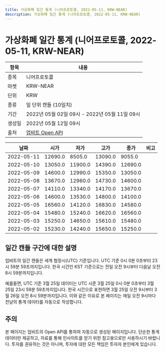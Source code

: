 ```yaml
---
title: 가상화폐 일간 통계 (니어프로토콜, 2022-05-11, KRW-NEAR)
description: 가상화폐 일간 통계 (니어프로토콜, 2022-05-11, KRW-NEAR)
---
```



가상화폐 일간 통계 (니어프로토콜, 2022-05-11, KRW-NEAR)
===

|항목|내용|
|--|--|
|종목|니어프로토콜|
|마켓|KRW-NEAR|
|단위|KRW|
|종류|일 단위 캔들 (10일치)|
|기간|2022년 05월 02일 09시 - 2022년 05월 11일 09시|
|생성일|2022년 05월 12일 09시|
|출처|[업비트 Open API](https://docs.upbit.com)|


|날짜|시가|저가|고가|종가|비고|
|--|--|--|--|--|--|
|2022-05-11|12690.0|8505.0|13090.0|9055.0|    |
|2022-05-10|13050.0|11900.0|14390.0|12690.0|    |
|2022-05-09|14600.0|12990.0|15350.0|13050.0|    |
|2022-05-08|13670.0|12960.0|14730.0|14600.0|    |
|2022-05-07|14110.0|13340.0|14170.0|13670.0|    |
|2022-05-06|14600.0|13530.0|14800.0|14100.0|    |
|2022-05-05|16560.0|14120.0|16830.0|14580.0|    |
|2022-05-04|15480.0|15240.0|16620.0|16560.0|    |
|2022-05-03|15250.0|14650.0|15610.0|15480.0|    |
|2022-05-02|15230.0|14240.0|15650.0|15250.0|    |


일간 캔들 구간에 대한 설명
---


업비트의 일간 캔들은 세계 협정시(UTC) 기준입니다. 
UTC 기준 0시 0분 0초부터 23시 59분 59초까지입니다. 
한국 시간인 KST 기준으로는 전일 오전 9시부터 다음날 오전 8시 59분까지입니다. 


예를들면, UTC 기준 3월 25일 데이터는 UTC 시준 3월 25일 0시 0분 0초부터 3월 25일 23시 59분 59초까지입니다. 
한국 시간으로 표현하면 3월 25일 오전 9시부터 3월 26일 오전 8시 59분까지입니다. 
이와 같은 이유로 본 페이지는 매일 오전 9시마다 전날의 통계 데이터를 자동으로 작성합니다. 


주의
---


본 페이지는 업비트의 Open API를 통하여 자동으로 생성된 페이지입니다. 
단순한 통계 데이터만 제공하고, 자료를 통해 인사이트를 얻기 위한 참고용으로만 사용하시기 바랍니다. 
투자를 권유하는 것은 아니며, 투자에 대한 모든 책임은 투자자 본인에게 있습니다. 
